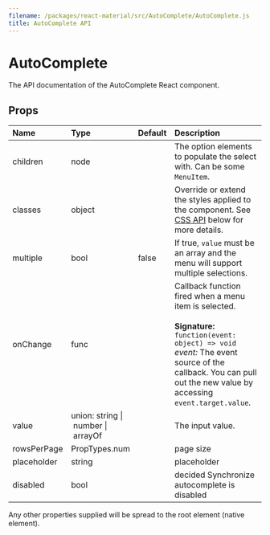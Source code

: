 ```yaml
---
filename: /packages/react-material/src/AutoComplete/AutoComplete.js
title: AutoComplete API
---
```


<!--- This documentation is automatically generated, do not try to edit it. -->

# AutoComplete

<p class="description">The API documentation of the AutoComplete React component.</p>



## Props

| Name | Type | Default | Description |
|:-----|:-----|:--------|:------------|
| <span class="prop-name">children</span> | <span class="prop-type">node |   | The option elements to populate the select with. Can be some `MenuItem`. |
| <span class="prop-name">classes</span> | <span class="prop-type">object |   | Override or extend the styles applied to the component. See [CSS API](#css-api) below for more details. |
| <span class="prop-name">multiple</span> | <span class="prop-type">bool | <span class="prop-default">false</span> | If true, `value` must be an array and the menu will support multiple selections. |
| <span class="prop-name">onChange</span> | <span class="prop-type">func |   | Callback function fired when a menu item is selected.<br><br>**Signature:**<br>`function(event: object) => void`<br>*event:* The event source of the callback. You can pull out the new value by accessing `event.target.value`. |
| <span class="prop-name">value</span> | <span class="prop-type">union:&nbsp;string&nbsp;&#124;<br>&nbsp;number&nbsp;&#124;<br>&nbsp;arrayOf<br> |   | The input value. |
| <span class="prop-name">rowsPerPage</span> | <span class="prop-type">PropTypes.num |   | page size |
| <span class="prop-name">placeholder</span> | <span class="prop-type">string |   | placeholder |
| <span class="prop-name">disabled</span> | <span class="prop-type">bool |   | decided Synchronize autocomplete is disabled |

Any other properties supplied will be spread to the root element (native element).

